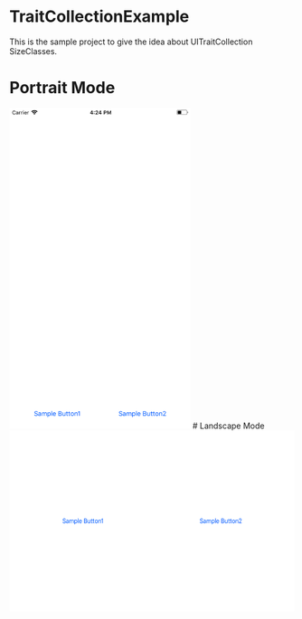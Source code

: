 # TraitCollectionExample
This is the sample project to give the idea about UITraitCollection SizeClasses.

# Portrait Mode
<img src="https://github.com/boominadhaprakash/TraitCollectionExample/blob/master/TraitCollectionSample/Screenshots/portrait_mode.png" width="320" height="568" title="Portrait Mode">
# Landscape Mode
<img src="https://github.com/boominadhaprakash/TraitCollectionExample/blob/master/TraitCollectionSample/Screenshots/landscape_mode.png" width="568" height="320" title="Landscape Mode">
